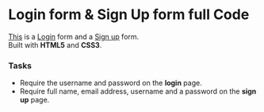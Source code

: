 # Login form & Sign Up form full Code

[This](https://sharujan122.github.io/Login-Signup-form/login.html) is a [Login](https://sharujan122.github.io/Login-Signup-form/login.html) form and a [Sign up](https://sharujan122.github.io/Login-Signup-form/signup.html) form.  
Built with **HTML5** and **CSS3**. 

### Tasks

* Require the username and password on the **login** page.
* Require full name, email address, username and a password on the **sign up** page.
